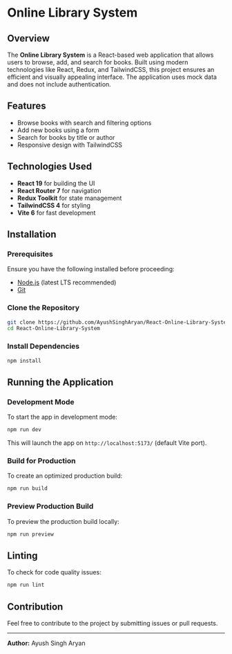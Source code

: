# Online Library System

## Overview
The **Online Library System** is a React-based web application that allows users to browse, add, and search for books. Built using modern technologies like React, Redux, and TailwindCSS, this project ensures an efficient and visually appealing interface. The application uses mock data and does not include authentication.

## Features
- Browse books with search and filtering options
- Add new books using a form
- Search for books by title or author
- Responsive design with TailwindCSS

## Technologies Used
- **React 19** for building the UI
- **React Router 7** for navigation
- **Redux Toolkit** for state management
- **TailwindCSS 4** for styling
- **Vite 6** for fast development

## Installation

### Prerequisites
Ensure you have the following installed before proceeding:
- [Node.js](https://nodejs.org/) (latest LTS recommended)
- [Git](https://git-scm.com/)

### Clone the Repository
```sh
git clone https://github.com/AyushSinghAryan/React-Online-Library-System.git
cd React-Online-Library-System
```

### Install Dependencies
```sh
npm install
```

## Running the Application

### Development Mode
To start the app in development mode:
```sh
npm run dev
```
This will launch the app on `http://localhost:5173/` (default Vite port).

### Build for Production
To create an optimized production build:
```sh
npm run build
```

### Preview Production Build
To preview the production build locally:
```sh
npm run preview
```

## Linting
To check for code quality issues:
```sh
npm run lint
```

## Contribution
Feel free to contribute to the project by submitting issues or pull requests.


---
**Author:** Ayush Singh Aryan

